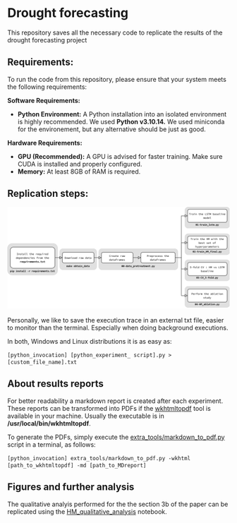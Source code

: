 # Drought forecasting
This repository saves all the necessary code to replicate the results of the drought forecasting project

## Requirements:
To run the code from this repository, please ensure that your system meets the following requirements:

**Software Requirements:**
 - **Python Environment:** A Python installation into an isolated environment is highly recommended. We used **Python v3.10.14.** We used miniconda for the environement, but any alternative should be just as good.

**Hardware Requirements:**
- **GPU (Recommended):** A GPU is advised for faster training. Make sure CUDA is installed and properly configured.
- **Memory:** At least 8GB of RAM is required.
## Replication steps:
![flowchart](readme_src/replication_flowchart.png)

Personally, we like to save the execution trace in an external txt file, easier to monitor than the terminal. Especially when doing background executions.

In both, Windows and Linux distributions it is as easy as:

```
[python_invocation] [python_experiment_ script].py > [custom_file_name].txt
```

## About results reports
For better readability a markdown report is created after each experiment. These reports can be transformed into PDFs if the [wkhtmltopdf](https://wkhtmltopdf.org/) tool is available in your machine. Usually the executable is in **/usr/local/bin/wkhtmltopdf**.

To generate the PDFs, simply execute the [extra_tools/markdown_to_pdf.py](extra_tools/markdown_to_pdf.py) script in a terminal, as follows:
```
[python_invocation] extra_tools/markdown_to_pdf.py -wkhtml [path_to_wkhtmltopdf] -md [path_to_MDreport]
```

## Figures and further analysis

The qualitative analyis performed for the the section 3b of the paper can be replicated using the [HM_qualitative_analysis](notebooks/HM_qualitative_analysis.ipynb) notebook.